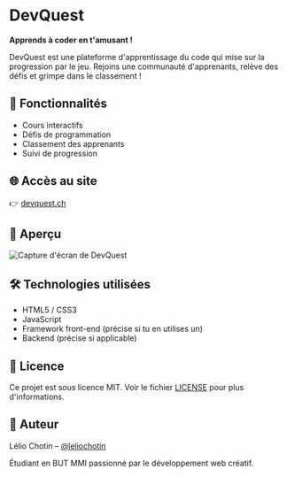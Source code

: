 # DevQuest

**Apprends à coder en t'amusant !**

DevQuest est une plateforme d'apprentissage du code qui mise sur la progression par le jeu. Rejoins une communauté d'apprenants, relève des défis et grimpe dans le classement !

## 🚀 Fonctionnalités

- Cours interactifs
- Défis de programmation
- Classement des apprenants
- Suivi de progression

## 🌐 Accès au site

👉 [devquest.ch](https://devquest.ch)

## 📸 Aperçu

![Capture d'écran de DevQuest](https://devquest.ch/uploads/DevQuest.jpg)

## 🛠️ Technologies utilisées

- HTML5 / CSS3
- JavaScript
- Framework front-end (précise si tu en utilises un)
- Backend (précise si applicable)

## 📄 Licence

Ce projet est sous licence MIT. Voir le fichier [LICENSE](LICENSE) pour plus d'informations.

## 👤 Auteur

Lélio Chotin – [@leliochotin](https://github.com/leliochotin)

Étudiant en BUT MMI passionné par le développement web créatif.
